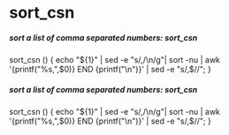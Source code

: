 # sort_csn

##### sort a list of comma separated numbers: sort_csn

   sort_csn  () { echo "${1}" | sed -e "s/,/\n/g"| sort -nu | awk '{printf("%s,",$0)} END {printf("\n")}' | sed -e "s/,$//"; }

##### sort a list of comma separated numbers: sort_csn

   sort_csn  () { echo "${1}" | sed -e "s/,/\n/g"| sort -nu | awk '{printf("%s,",$0)} END {printf("\n")}' | sed -e "s/,$//"; }
